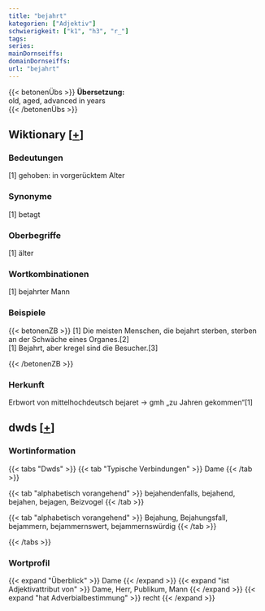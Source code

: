 ```yaml
---
title: "bejahrt"
kategorien: ["Adjektiv"]
schwierigkeit: ["k1", "h3", "r_"]
tags:
series:
mainDornseiffs:
domainDornseiffs:
url: "bejahrt"
---
```


{{< betonenÜbs >}}
**Übersetzung:**  
old, aged, advanced in years  
{{< /betonenÜbs >}}

## Wiktionary [[+](https://de.wiktionary.org/wiki/bejahrt)]

### Bedeutungen
[1] gehoben: in vorgerücktem Alter  

### Synonyme
[1] betagt  

### Oberbegriffe
[1] älter  

### Wortkombinationen
[1] bejahrter Mann  

### Beispiele
{{< betonenZB >}}
[1] Die meisten Menschen, die bejahrt sterben, sterben an der Schwäche eines Organes.[2]  
[1] Bejahrt, aber kregel sind die Besucher.[3]  

{{< /betonenZB >}}
### Herkunft
Erbwort von mittelhochdeutsch bejaret → gmh „zu Jahren gekommen“[1]  



## dwds [[+](https://www.dwds.de/wb/bejahrt)]

### Wortinformation
{{< tabs "Dwds" >}}
{{< tab "Typische Verbindungen" >}}
Dame
{{< /tab >}}

{{< tab "alphabetisch vorangehend" >}}
bejahendenfalls, bejahend, bejahen, bejagen, Beizvogel
{{< /tab >}}

{{< tab "alphabetisch vorangehend" >}}
Bejahung, Bejahungsfall, bejammern, bejammernswert, bejammernswürdig
{{< /tab >}}

{{< /tabs >}}

### Wortprofil
{{< expand "Überblick" >}} Dame {{< /expand >}}
{{< expand "ist Adjektivattribut von" >}} Dame, Herr, Publikum, Mann {{< /expand >}}
{{< expand "hat Adverbialbestimmung" >}} recht {{< /expand >}}

